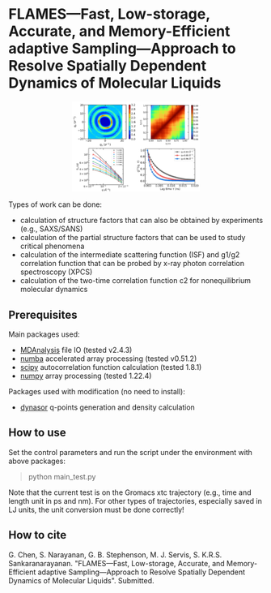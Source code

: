 # FLAMES—Fast, Low-storage, Accurate,  and Memory-Efficient adaptive Sampling—Approach to Resolve Spatially Dependent Dynamics of Molecular Liquids

<p align="center" width="100%">
    <img width="50%" src="flames.jpg">
</p>

Types of work can be done:
- calculation of structure factors that can also be obtained by experiments (e.g., SAXS/SANS)
- calculation of the partial structure factors that can be used to study critical phenomena
- calculation of the intermediate scattering function (ISF) and g1/g2 correlation function that can be probed by x-ray photon correlation spectroscopy (XPCS)
- calculation of the two-time correlation function c2 for nonequilibrium molecular dynamics

## Prerequisites
Main packages used:
- [MDAnalysis](https://www.mdanalysis.org/) file IO (tested v2.4.3)
- [numba](https://numba.pydata.org/) accelerated array processing (tested v0.51.2)
- [scipy](https://scipy.org/) autocorrelation function calculation (tested 1.8.1)
- [numpy](https://numpy.org/) array processing (tested 1.22.4)

Packages used with modification (no need to install):
- [dynasor](https://dynasor.materialsmodeling.org/) q-points generation and density calculation

## How to use
Set the control parameters and run the script under the environment with above packages:
> python main_test.py

Note that the current test is on the Gromacs xtc trajectory (e.g., time and length unit in ps and nm). For other types of trajectories, especially saved in LJ units, the unit conversion must be done correctly!

## How to cite
G. Chen, S. Narayanan, G. B. Stephenson, M. J. Servis, S. K.R.S. Sankaranarayanan. "FLAMES—Fast, Low-storage, Accurate, and Memory-Efficient adaptive Sampling—Approach to Resolve Spatially Dependent Dynamics of Molecular Liquids". Submitted. 
